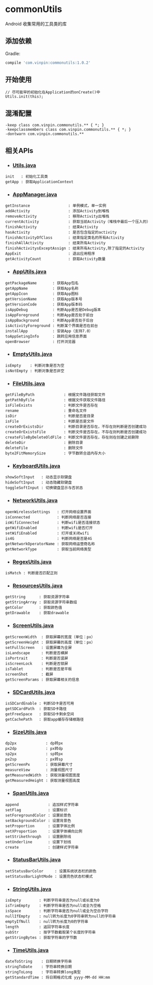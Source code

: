 # commonUtils
Android 收集常用的工具类的库

## 添加依赖

Gradle:
```groovy
compile 'com.vinpin:commonutils:1.0.2'
```

## 开始使用

```
// 尽可能早的初始化在Application的onCreate()中
Utils.init(this);
```

## 混淆配置

```
-keep class com.vinpin.commonutils.** { *; }
-keepclassmembers class com.vinpin.commonutils.** { *; }
-dontwarn com.vinpin.commonutils.**
```

## 相关APIs

* ### [Utils.java][utils.java]
```
init   : 初始化工具类
getApp : 获取ApplicationContext
```

* ### [AppManager.java][appManager.java]
```
getInstance                 : 单例模式，单一实例
addActivity                 : 添加Activity到堆栈
removeActivity              : 移除Activity出堆栈
currentActivity             : 获取当前Activity（堆栈中最后一个压入的）
finishActivity              : 结束Activity
hasActivity                 : 是否包含指定的activity
finishActivityOfClass       : 结束指定类名的所有Activity
finishAllActivity           : 结束所有Activity
finishActivitysExceptAssign : 结束所有Activity,除了指定的Activity
AppExit                     : 退出应用程序
getActivityCount            : 获取Activity数量
```

* ### [AppUtils.java][appUtils.java]
```
getPackageName       : 获取App包名
getAppName           : 获取App名称
getAppIcon           : 获取App图标
getVersionName       : 获取App版本号
getVersionCode       : 获取App版本码
isAppDebug           : 判断App是否是Debug版本
isAppForeground      : 判断App是否处于前台
isAppBackground      : 判断App是否处于后台
isActivityForeground : 判断某个界面是否在前台
installApp           : 安装App（支持7.0）
toAppSetingInfo      : 跳转应用信息界面
openBrowser          : 打开浏览器
```

* ### [EmptyUtils.java][emptyUtils.java]
```
isEmpty    : 判断对象是否为空
isNotEmpty : 判断对象是否非空
```

* ### [FileUtils.java][fileUtils.java]
```
getFileByPath             : 根据文件路径获取文件
getPathByFile             : 根据文件获取文件路径
isFileExists              : 判断文件是否存在
rename                    : 重命名文件
isDir                     : 判断是否是目录
isFile                    : 判断是否是文件
createOrExistsDir         : 判断目录是否存在，不存在则判断是否创建成功
createOrExistsFile        : 判断文件是否存在，不存在则判断是否创建成功
createFileByDeleteOldFile : 判断文件是否存在，存在则在创建之前删除
deleteDir                 : 删除目录
deleteFile                : 删除文件
byte2FitMemorySize        : 字节数转合适内存大小
```

* ### [KeyboardUtils.java][keyboardUtils.java]
```
showSoftInput   : 动态显示软键盘
hideSoftInput   : 动态隐藏软键盘
toggleSoftInput : 切换键盘显示与否状态
```

* ### [NetworkUtils.java][networkUtils.java]
```
openWirelessSettings   : 打开网络设置界面
isConnected            : 判断网络是否连接
isWifiConnected        : 判断wifi是否连接状态
getWifiEnabled         : 判断wifi是否打开
setWifiEnabled         : 打开或关闭wifi
is4G                   : 判断网络是否是4G
getNetworkOperatorName : 获取网络运营商名称
getNetworkType         : 获取当前网络类型
```

* ### [RegexUtils.java][regexUtils.java]
```
isMatch : 判断是否匹配正则
```

* ### [ResourcesUtils.java][resourcesUtils.java]
```
getString      : 获取资源字符串
getStringArray : 获取资源字符串数组
getColor       : 获取颜色值
getDrawable    : 获取drawable
```

* ### [ScreenUtils.java][screenUtils.java]
```
getScreenWidth  : 获取屏幕的宽度（单位：px）
getScreenHeight : 获取屏幕的高度（单位：px）
setFullScreen   : 设置屏幕为全屏
isLandscape     : 判断是否横屏
isPortrait      : 判断是否竖屏
isScreenLock    : 判断是否锁屏
isTablet        : 判断是否是平板
screenShot      : 截屏
getScreenParams : 获取屏幕相关的信息
```

* ### [SDCardUtils.java][sdCardUtils.java]
```
isSDCardEnable : 判断SD卡是否可用
getSDCardPath  : 获取SD卡路径
getFreeSpace   : 获取SD卡剩余空间
getCachePath   : 获取app缓存存储根路径
```

* ### [SizeUtils.java][sizeUtils.java]
```
dp2px             : dp转px
px2dp             : px转dp
sp2px             : sp转px
px2sp             : px转sp
getScreenPx       : 获取屏幕尺寸
measureView       : 测量视图尺寸
getMeasuredWidth  : 获取测量视图宽度
getMeasuredHeight : 获取测量视图高度
```

* ### [SpanUtils.java][spanUtils.java]
```
append             : 追加样式字符串
setFlag            : 设置标识
setForegroundColor : 设置前景色
setBackgroundColor : 设置背景色
setProportion      : 设置字体比例
setXProportion     : 设置字体横向比例
setStrikethrough   : 设置删除线
setUnderline       : 设置下划线
create             : 创建样式字符串
```

* ### [StatusBarUtils.java][statusBarUtils.java]
```
setStatusBarColor     : 设置系统状态栏的颜色
setStatusBarLightMode : 设置亮色状态栏模式
```

* ### [StringUtils.java][stringUtils.java]
```
isEmpty        : 判断字符串是否为null或长度为0
isTrimEmpty    : 判断字符串是否为null或全为空格
isSpace        : 判断字符串是否为null或全为空白字符
nullIfEmpty    : null转为长度为0字符串转为null的字符串
emptyIfNull    : null转为长度为0的字符串
length         : 返回字符串长度
subStr         : 按字节数截取某个长度的字符串
getStringBytes : 获取字符串的字节数
```

* ### [TimeUtils.java][timeUtils.java]
```
dateToString    : 日期转换字符串
stringToDate    : 字符串转换日期
stringToLong    : 字符串转换long类型
getStandardTime : 将日期格式化成 yyyy-MM-dd HH:mm
```

[utils.java]:https://github.com/VinPin/commonUtils/blob/master/common-utils/src/main/java/com/vinpin/commonutils/Utils.java
[appManager.java]:https://github.com/VinPin/commonUtils/blob/master/common-utils/src/main/java/com/vinpin/commonutils/AppManager.java
[appUtils.java]: https://github.com/VinPin/commonUtils/blob/master/common-utils/src/main/java/com/vinpin/commonutils/AppUtils.java
[emptyUtils.java]: https://github.com/VinPin/commonUtils/blob/master/common-utils/src/main/java/com/vinpin/commonutils/EmptyUtils.java
[fileUtils.java]: https://github.com/VinPin/commonUtils/blob/master/common-utils/src/main/java/com/vinpin/commonutils/FileUtils.java
[keyboardUtils.java]: https://github.com/VinPin/commonUtils/blob/master/common-utils/src/main/java/com/vinpin/commonutils/KeyboardUtils.java
[networkUtils.java]: https://github.com/VinPin/commonUtils/blob/master/common-utils/src/main/java/com/vinpin/commonutils/NetworkUtils.java
[regexUtils.java]: https://github.com/VinPin/commonUtils/blob/master/common-utils/src/main/java/com/vinpin/commonutils/RegexUtils.java
[resourcesUtils.java]: https://github.com/VinPin/commonUtils/blob/master/common-utils/src/main/java/com/vinpin/commonutils/ResourcesUtils.java
[screenUtils.java]: https://github.com/VinPin/commonUtils/blob/master/common-utils/src/main/java/com/vinpin/commonutils/ScreenUtils.java
[sdCardUtils.java]: https://github.com/VinPin/commonUtils/blob/master/common-utils/src/main/java/com/vinpin/commonutils/SDCardUtils.java
[sizeUtils.java]: https://github.com/VinPin/commonUtils/blob/master/common-utils/src/main/java/com/vinpin/commonutils/SizeUtils.java
[spanUtils.java]: https://github.com/VinPin/commonUtils/blob/master/common-utils/src/main/java/com/vinpin/commonutils/SpanUtils.java
[statusBarUtils.java]: https://github.com/VinPin/commonUtils/blob/master/common-utils/src/main/java/com/vinpin/commonutils/StatusBarUtils.java
[stringUtils.java]: https://github.com/VinPin/commonUtils/blob/master/common-utils/src/main/java/com/vinpin/commonutils/StringUtils.java
[timeUtils.java]: https://github.com/VinPin/commonUtils/blob/master/common-utils/src/main/java/com/vinpin/commonutils/TimeUtils.java

